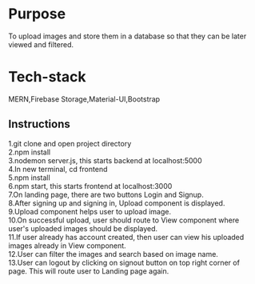 # Purpose  
To upload images and store them in a database so that they can be later viewed and filtered.

# Tech-stack  
MERN,Firebase Storage,Material-UI,Bootstrap

## Instructions  
1.git clone and open project directory  
2.npm install  
3.nodemon server.js, this starts backend at localhost:5000  
4.In new terminal, cd frontend  
5.npm install  
6.npm start, this starts frontend at localhost:3000  
7.On landing page, there are two buttons Login and Signup.  
8.After signing up and signing in, Upload component is displayed.  
9.Upload component helps user to upload image.  
10.On successful upload, user should route to View component where user's uploaded images should be displayed.  
11.If user already has account created, then user can view his uploaded images already in View component.  
12.User can filter the images and search based on image name.  
13.User can logout by clicking on signout button on top right corner of page. This will route user to Landing page again.  
